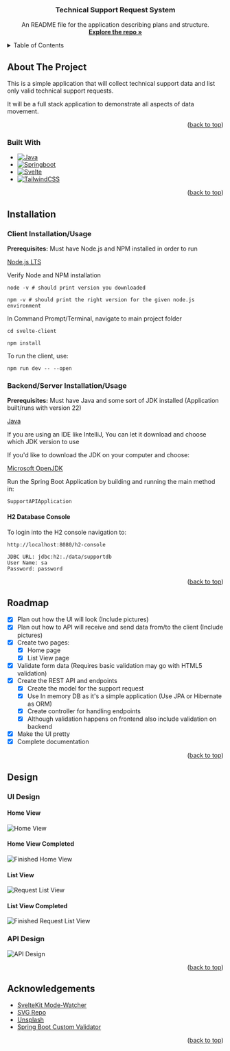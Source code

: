 <a name="readme-top"></a>

<br />
<div align="center">
  <a href="https://github.com/trasik/tsrs">
  </a>

  <h3 align="center">Technical Support Request System</h3>

  <p align="center">
    An README file for the application describing plans and structure.
    <br />
    <a href="https://github.com/trasik/tsrs"><strong>Explore the repo »</strong></a>
    <br />
  </p>
</div>

<!-- TABLE OF CONTENTS -->

<details>
  <summary>Table of Contents</summary>
  <ol>
    <li>
      <a href="#about-the-project">About The Project</a>
      <ul>
        <li><a href="#built-with">Built With</a></li>
      </ul>
    </li>
    <li><a href="#installation">Installation</a></li>
    <li><a href="#roadmap">Roadmap</a></li>
    <li><a href="#design">Design</a></li>
    <li><a href="#acknowledgements">Acknowledgements</a></li>
  </ol>
</details>

<!-- ABOUT THE PROJECT -->

## About The Project

This is a simple application that will collect technical support data and list only valid technical support requests.

It will be a full stack application to demonstrate all aspects of data movement.

<p align="right">(<a href="#readme-top">back to top</a>)</p>

### Built With

- [![Java][Java]][Java-url]
- [![Springboot][Springboot]][Springboot-url]
- [![Svelte][Svelte]][Svelte-url]
- [![TailwindCSS][TailwindCSS]][TailwindCSS-url]

<p align="right">(<a href="#readme-top">back to top</a>)</p>

## Installation

### Client Installation/Usage

<p><strong>Prerequisites:</strong> Must have Node.js and NPM installed in order to run</p>

<a href="https://nodejs.org/en/download/prebuilt-installer">Node.js LTS</a>

<p>Verify Node and NPM installation</p>

```
node -v # should print version you downloaded

npm -v # should print the right version for the given node.js environment
```

In Command Prompt/Terminal, navigate to main project folder

```
cd svelte-client
```

```
npm install
```

To run the client, use:

```
npm run dev -- --open
```

### Backend/Server Installation/Usage

<p><strong>Prerequisites:</strong> Must have Java and some sort of JDK installed (Application built/runs with version 22)</p>

<a href="https://www.java.com/en/download/">Java</a>
<br />

If you are using an IDE like IntelliJ, You can let it download and choose which JDK version to use

If you'd like to download the JDK on your computer and choose:

<a href="https://learn.microsoft.com/en-us/java/openjdk/download">Microsoft OpenJDK</a>

Run the Spring Boot Application by building and running the main method in:

```
SupportAPIApplication
```

#### H2 Database Console

To login into the H2 console navigation to:

```
http://localhost:8080/h2-console

JDBC URL: jdbc:h2:./data/supportdb
User Name: sa
Password: password
```

<p align="right">(<a href="#readme-top">back to top</a>)</p>

## Roadmap

- [x] Plan out how the UI will look (Include pictures)
- [x] Plan out how to API will receive and send data from/to the client (Include pictures)
- [x] Create two pages:
  - [x] Home page
  - [x] List View page
- [x] Validate form data (Requires basic validation may go with HTML5 validation)
- [x] Create the REST API and endpoints
  - [x] Create the model for the support request
  - [x] Use In memory DB as it's a simple application (Use JPA or Hibernate as ORM)
  - [x] Create controller for handling endpoints
  - [x] Although validation happens on frontend also include validation on backend
- [x] Make the UI pretty
- [x] Complete documentation

<p align="right">(<a href="#readme-top">back to top</a>)</p>

## Design

### UI Design

#### Home View

<img src="./images/HomeView.png" alt="Home View"/>

#### Home View Completed

<img src="./images/FinishedHomeView.png" alt="Finished Home View"/>

#### List View

<img src="./images/RequestListView.png" alt="Request List View" />

#### List View Completed

<img src="./images/FinishedRequestListView.png" alt="Finished Request List View" />

### API Design

<img src="./images/APIDesign.png" alt="API Design" />

<p align="right">(<a href="#readme-top">back to top</a>)</p>

## Acknowledgements

- <a href="https://github.com/svecosystem/mode-watcher">SvelteKit Mode-Watcher</a>
- <a href="https://www.svgrepo.com/">SVG Repo</a>
- <a href="https://unsplash.com/">Unsplash</a>
- <a href="https://www.baeldung.com/spring-mvc-custom-validator">Spring Boot Custom Validator</a>

<p align="right">(<a href="#readme-top">back to top</a>)</p>

[Java]: https://img.shields.io/badge/Java-ED8B00?style=for-the-badge&logo=openjdk&logoColor=white
[Java-url]: https://www.java.com/en/
[Springboot]: https://img.shields.io/badge/SpringBoot-6DB33F?style=flat-square&logo=Spring&logoColor=white
[Springboot-url]: https://spring.io/projects/spring-boot
[Svelte]: https://img.shields.io/static/v1?logo=svelte&label=&message=svelte&&color=white&style=for-the-badge
[Svelte-url]: https://svelte.dev/
[TailwindCSS]: https://img.shields.io/badge/Tailwind_CSS-38B2AC?logo=tailwind-css&logoColor=white
[TailwindCSS-url]: https://tailwindcss.com/
